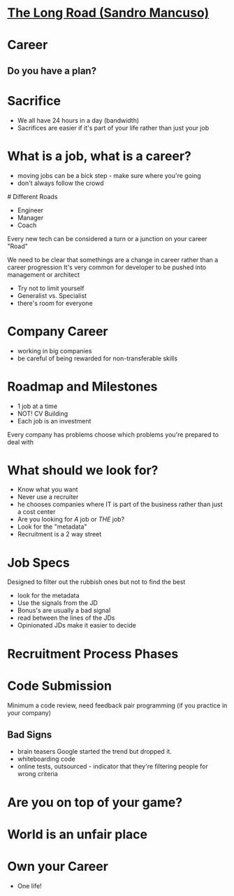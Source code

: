 # [The Long Road (Sandro Mancuso)](https://www.youtube.com/watch?v=vQDnW265XKU)

# Career
## Do you have a plan?

# Sacrifice
- We all have 24 hours in a day (bandwidth)
- Sacrifices are easier if it's part of your life rather than just your job

# What is a job, what is a career?
- moving jobs can be a bick step - make sure where you're going
- don't always follow the crowd

# Different Roads
- Engineer
- Manager
- Coach

Every new tech can be considered a turn or a junction on your career "Road"

We need to be clear that somethings are a change in career rather than a career progression
It's very common for developer to be pushed into management or architect
- Try not to limit yourself
- Generalist vs. Specialist
- there's room for everyone

# Company Career
- working in big companies
- be careful of being rewarded for non-transferable skills

# Roadmap and Milestones
- 1 job at a time
- NOT! CV Building
- Each job is an investment

Every company has problems
choose which problems you're prepared to deal with

# What should we look for?
- Know what you want
- Never use a recruiter
- he chooses companies where IT is part of the business rather than just a cost center
- Are you looking for *A* job or *THE* job?
- Look for the "metadata"
- Recruitment is a 2 way street

# Job Specs
Designed to filter out the rubbish ones but not to find the best
- look for the metadata
- Use the signals from the JD
- Bonus's are usually a bad signal
- read between the lines of the JDs
- Opinionated JDs make it easier to decide

# Recruitment Process Phases

# Code Submission
Minimum a code review, need feedback
pair programming (if you practice in your company)

## Bad Signs
- brain teasers
Google started the trend but dropped it.
- whiteboarding code
- online tests, outsourced - indicator that they're filtering people for wrong criteria

# Are you on top of your game?

# World is an unfair place

# Own your Career
- One life!


